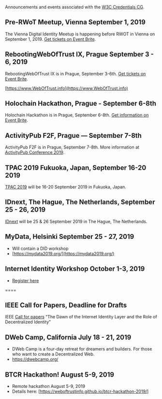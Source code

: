 Announcements and events associated with the [W3C Credentials CG](https://w3c-ccg.github.io).

## Pre-RWoT Meetup, Vienna September 1, 2019

The Vienna Digital Identity Meetup is happening before RWOT in Vienna on September 1, 2019. [Get tickets on Event Brite](https://www.meetup.com/Vienna-Digital-Identity-Meetup/events/262359964/).

## RebootingWebOfTrust IX, Prague September 3 - 6, 2019

RebootingWebOfTrust IX is in Prague, September 3-6th. [Get tickets on Event Brite](http://rwot9.eventbrite.com).

[https://www.WebOfTrust.info](https://www.WebOfTrust.info)

## Holochain Hackathon, Prague - September 6-8th

Holochain Hackathon is in Prague, September 6-8th. [Get information on Event Brite](https://www.eventbrite.com/e/holochain-hackathon-in-prague-tickets-68086108383).

## ActivityPub F2F, Prague — September 7-8th

ActivityPub F2F is in Prague, September 7-8th. More information at [ActivityPub Conference 2019](https://dustycloud.org/blog/activitypub-conf-2019/).


## TPAC 2019 Fukuoka, Japan, September 16-20 2019

[TPAC 2019](https://www.w3.org/2019/09/TPAC/) will be 16-20 September 2019 in Fukuoka, Japan.

## IDnext, The Hague, The Netherlands, September 25 - 26, 2019

[IDnext](https://www.idnext.eu/en/events/annual-idnext-2019/) will be 25 & 26 September 2019 in The Hague, The Netherlands.

## MyData, Helsinki September 25 - 27, 2019

- Will contain a DID workshop
- [https://mydata2019.org/](https://mydata2019.org/)

## Internet Identity Workshop October 1-3, 2019

- [Register here](https://www.eventbrite.com/e/internet-identity-workshop-iiwxxix-29-2019b-tickets-61880910469)


====


## IEEE Call for Papers, Deadline for Drafts 

IEEE [Call for papers](https://www.comsoc.org/publications/magazines/ieee-communications-standards-magazine/cfp/dawn-internet-identity-layer-and) “The Dawn of the Internet Identity Layer and the Role of Decentralized Identity”

## DWeb Camp, California July 18 - 21, 2019

- DWeb Camp is a four-day retreat for dreamers and builders. For those who want to create a Decentralized Web.
- https://dwebcamp.org/

## BTCR Hackathon! August 5-9, 2019

- Remote hackathon August 5-9, 2019
- Details here: [https://weboftrustinfo.github.io/btcr-hackathon-2019/]
